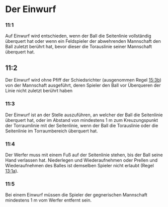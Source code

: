 # Der Einwurf

### 11:1
Auf Einwurf wird entschieden, wenn der Ball die Seitenlinie vollständig
überquert hat oder wenn ein Feldspieler der abwehrenden
Mannschaft den Ball zuletzt berührt hat, bevor dieser die Torauslinie
seiner Mannschaft überquert hat.

## 11:2
Der Einwurf wird ohne Pfiff der Schiedsrichter (ausgenommen Regel [15:3b](#15:3)) von der Mannschaft ausgeführt, deren Spieler den Ball vor
Überqueren der Linie nicht zuletzt berührt haben

### 11:3
Der Einwurf ist an der Stelle auszuführen, an welcher der Ball die
Seitenlinie überquert hat, oder im Abstand von mindestens 1 m zum
Kreuzungspunkt der Torraumlinie mit der Seitenlinie, wenn der Ball
die Torauslinie oder die Seitenlinie im Torraumbereich überquert hat.

### 11:4
Der Werfer muss mit einem Fuß auf der Seitenlinie stehen, bis der
Ball seine Hand verlassen hat. Niederlegen und Wiederaufnehmen
oder Prellen und Wiederaufnehmen des Balles ist demselben Spieler
nicht erlaubt (Regel [13:1a](#13:1)).

### 11:5
Bei einem Einwurf müssen die Spieler der gegnerischen Mannschaft
mindestens 1 m vom Werfer entfernt sein.
